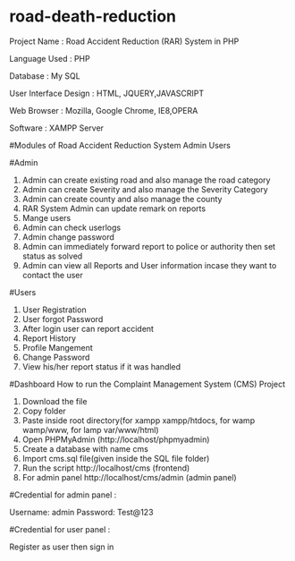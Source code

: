 # road-death-reduction

Project Name                    : Road Accident Reduction (RAR) System in PHP

Language Used                   :  PHP

Database                        :  My SQL

User Interface Design           :  HTML, JQUERY,JAVASCRIPT

Web Browser                     :  Mozilla, Google Chrome, IE8,OPERA

Software                        :  XAMPP Server

#Modules of Road Accident Reduction System
Admin
Users

#Admin
1. Admin can create existing road and also manage the road category
2. Admin can create Severity and also manage the Severity Category
3. Admin can create county and also manage the county
4. RAR System Admin can update remark on reports
5. Mange users
6. Admin can check userlogs
7. Admin change password
8. Admin can immediately forward report to police or authority then set status as solved
9. Admin can view all Reports and User information incase they want to contact the user


#Users
1. User Registration
2. User forgot Password
3. After login user can report accident
4. Report History
5. Profile Mangement
6. Change Password
7. View his/her report status if it was handled

#Dashboard
How to run the Complaint Management System (CMS) Project
1. Download the file
2. Copy folder
3. Paste inside root directory(for xampp xampp/htdocs, for wamp wamp/www, for lamp var/www/html)
4. Open PHPMyAdmin (http://localhost/phpmyadmin)
5. Create a database with name cms
6. Import cms.sql file(given inside the SQL file folder)
7. Run the script http://localhost/cms (frontend)
8. For admin panel http://localhost/cms/admin (admin panel)

#Credential for admin panel :

Username: admin
Password: Test@123

#Credential for user panel :

Register as user then sign in

